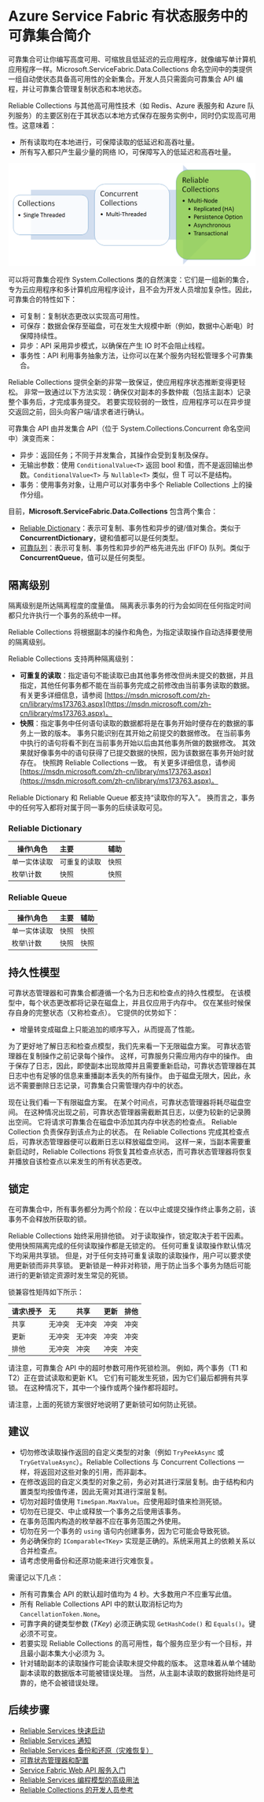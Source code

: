 <properties
   pageTitle="可靠集合 | Azure"
   description="Service Fabric 有状态服务提供可靠集合让你编写高度可用、可缩放且低延迟的云应用程序。"
   services="service-fabric"
   documentationCenter=".net"
   authors="mcoskun"
   manager="timlt"
   editor="masnider,vturecek"/>

<tags
   ms.service="service-fabric"
   ms.date="06/19/2016"
   wacn.date="08/08/2016"/>


# Azure Service Fabric 有状态服务中的可靠集合简介

可靠集合可让你编写高度可用、可缩放且低延迟的云应用程序，就像编写单计算机应用程序一样。Microsoft.ServiceFabric.Data.Collections 命名空间中的类提供一组自动使状态具备高可用性的全新集合。开发人员只需面向可靠集合 API 编程，并让可靠集合管理复制状态和本地状态。

Reliable Collections 与其他高可用性技术（如 Redis、Azure 表服务和 Azure 队列服务）的主要区别在于其状态以本地方式保存在服务实例中，同时仍实现高可用性。这意味着：

- 所有读取均在本地进行，可保障读取的低延迟和高吞吐量。
- 所有写入都只产生最少量的网络 IO，可保障写入的低延迟和高吞吐量。

![集合演变图。](./media/service-fabric-reliable-services-reliable-collections/ReliableCollectionsEvolution.png)

可以将可靠集合视作 System.Collections 类的自然演变：它们是一组新的集合，专为云应用程序和多计算机应用程序设计，且不会为开发人员增加复杂性。因此，可靠集合的特性如下：

- 可复制：复制状态更改以实现高可用性。
- 可保存：数据会保存至磁盘，可在发生大规模中断（例如，数据中心断电）时保障持续性。
- 异步：API 采用异步模式，以确保在产生 IO 时不会阻止线程。
- 事务性：API 利用事务抽象方法，让你可以在某个服务内轻松管理多个可靠集合。

Reliable Collections 提供全新的非常一致保证，使应用程序状态推断变得更轻松。
非常一致通过以下方法实现：确保仅对副本的多数仲裁（包括主副本）记录整个事务后，才完成事务提交。
若要实现较弱的一致性，应用程序可以在异步提交返回之前，回头向客户端/请求者进行确认。

可靠集合 API 由并发集合 API（位于 System.Collections.Concurrent 命名空间中）演变而来：

- 异步：返回任务；不同于并发集合，其操作会受到复制及保存。
- 无输出参数：使用 `ConditionalValue<T>` 返回 bool 和值，而不是返回输出参数。`ConditionalValue<T>` 与 `Nullable<T>` 类似，但 T 可以不是结构。
- 事务：使用事务对象，让用户可以对事务中多个 Reliable Collections 上的操作分组。

目前，**Microsoft.ServiceFabric.Data.Collections** 包含两个集合：

- [Reliable Dictionary](https://msdn.microsoft.com/zh-cn/library/azure/dn971511.aspx)：表示可复制、事务性和异步的键/值对集合。类似于 **ConcurrentDictionary**，键和值都可以是任何类型。
- [可靠队列](https://msdn.microsoft.com/zh-cn/library/azure/dn971527.aspx)：表示可复制、事务性和异步的严格先进先出 (FIFO) 队列。类似于 **ConcurrentQueue**，值可以是任何类型。

## 隔离级别
隔离级别是所达隔离程度的度量值。
隔离表示事务的行为会如同在任何指定时间都只允许执行一个事务的系统中一样。

Reliable Collections 将根据副本的操作和角色，为指定读取操作自动选择要使用的隔离级别。

Reliable Collections 支持两种隔离级别：

- **可重复的读取**：指定语句不能读取已由其他事务修改但尚未提交的数据，并且指定，其他任何事务都不能在当前事务完成之前修改由当前事务读取的数据。有关更多详细信息，请参阅 [https://msdn.microsoft.com/zh-cn/library/ms173763.aspx](https://msdn.microsoft.com/zh-cn/library/ms173763.aspx)。
- **快照**：指定事务中任何语句读取的数据都将是在事务开始时便存在的数据的事务上一致的版本。
事务只能识别在其开始之前提交的数据修改。
在当前事务中执行的语句将看不到在当前事务开始以后由其他事务所做的数据修改。
其效果就好像事务中的语句获得了已提交数据的快照，因为该数据在事务开始时就存在。
快照跨 Reliable Collections 一致。
有关更多详细信息，请参阅 [https://msdn.microsoft.com/zh-cn/library/ms173763.aspx](https://msdn.microsoft.com/zh-cn/library/ms173763.aspx)。

Reliable Dictionary 和 Reliable Queue 都支持“读取你的写入”。
换而言之，事务中的任何写入都将对属于同一事务的后续读取可见。

### Reliable Dictionary
| 操作\\角色 | 主要 | 辅助 |
| --------------------- | :--------------- | :--------------- |
| 单一实体读取 | 可重复的读取 | 快照 |
| 枚举\\计数 | 快照 | 快照 |

### Reliable Queue
| 操作\\角色 | 主要 | 辅助 |
| --------------------- | :--------------- | :--------------- |
| 单一实体读取 | 快照 | 快照 |
| 枚举\\计数 | 快照 | 快照 |

## 持久性模型
可靠状态管理器和可靠集合都遵循一个名为日志和检查点的持久性模型。
在该模型中，每个状态更改都将记录在磁盘上，并且仅应用于内存中。
仅在某些时候保存自身的完整状态（又称检查点）。
它提供的优势如下：

- 增量转变成磁盘上只能追加的顺序写入，从而提高了性能。

为了更好地了解日志和检查点模型，我们先来看一下无限磁盘方案。
可靠状态管理器在复制操作之前记录每个操作。
这样，可靠服务只需应用内存中的操作。
由于保存了日志，因此，即使副本出现故障并且需要重新启动，可靠状态管理器在其日志中也有足够的信息来重播副本丢失的所有操作。
由于磁盘无限大，因此，永远不需要删除日志记录，可靠集合只需管理内存中的状态。

现在让我们看一下有限磁盘方案。
在某个时间点，可靠状态管理器将耗尽磁盘空间。
在这种情况出现之前，可靠状态管理器需截断其日志，以便为较新的记录腾出空间。
它将请求可靠集合在磁盘中添加其内存中状态的检查点。
Reliable Collection 负责保存到该点为止的状态。
在 Reliable Collections 完成其检查点后，可靠状态管理器便可以截断日志以释放磁盘空间。
这样一来，当副本需要重新启动时，Reliable Collections 将恢复其检查点状态，而可靠状态管理器将恢复并播放自该检查点以来发生的所有状态更改。

## 锁定
在可靠集合中，所有事务都分为两个阶段：在以中止或提交操作终止事务之前，该事务不会释放所获取的锁。

Reliable Collections 始终采用排他锁。
对于读取操作，锁定取决于若干因素。
使用快照隔离完成的任何读取操作都是无锁定的。
任何可重复读取操作默认情况下均采用共享锁。
但是，对于任何支持可重复读取的读取操作，用户可以要求使用更新锁而非共享锁。
更新锁是一种非对称锁，用于防止当多个事务为随后可能进行的更新锁定资源时发生常见的死锁。

锁兼容性矩阵如下所示：

| 请求\\授予 | 无 | 共享 | 更新 | 排他 |
| ----------------- | :----------- | :----------- | :---------- | :----------- |
| 共享 | 无冲突 | 无冲突 | 冲突 | 冲突 |
| 更新 | 无冲突 | 无冲突 | 冲突 | 冲突 |
| 排他 | 无冲突 | 冲突 | 冲突 | 冲突 |

请注意，可靠集合 API 中的超时参数可用作死锁检测。
例如，两个事务（T1 和 T2）正在尝试读取和更新 K1。
它们有可能发生死锁，因为它们最后都拥有共享锁。
在这种情况下，其中一个操作或两个操作都将超时。

请注意，上面的死锁方案很好地说明了更新锁可如何防止死锁。

## 建议

- 切勿修改读取操作返回的自定义类型的对象（例如 `TryPeekAsync` 或 `TryGetValueAsync`）。Reliable Collections 与 Concurrent Collections 一样，将返回对这些对象的引用，而非副本。
- 在修改返回的自定义类型的对象之前，务必对其进行深层复制。由于结构和内置类型均按值传递，因此无需对其进行深层复制。
- 切勿对超时值使用 `TimeSpan.MaxValue`。应使用超时值来检测死锁。
- 切勿在已提交、中止或释放一个事务之后使用该事务。
- 在事务范围内构造的枚举器不应在事务范围之外使用。
- 切勿在另一个事务的 `using` 语句内创建事务，因为它可能会导致死锁。
- 务必确保你的 `IComparable<TKey>` 实现是正确的。系统采用其上的依赖关系以合并检查点。
- 请考虑使用备份和还原功能来进行灾难恢复。

需谨记以下几点：

- 所有可靠集合 API 的默认超时值均为 4 秒。大多数用户不应重写此值。
- 所有 Reliable Collections API 中的默认取消标记均为 `CancellationToken.None`。
- 可靠字典的键类型参数 (*TKey*) 必须正确实现 `GetHashCode()` 和 `Equals()`。键必须不可变。
- 若要实现 Reliable Collections 的高可用性，每个服务应至少有一个目标，并且最小副本集大小必须为 3。
- 针对辅助副本的读取操作可能会读取未提交仲裁的版本。
这意味着从单个辅助副本读取的数据版本可能被错误处理。
当然，从主副本读取的数据将始终是可靠的，绝不会被错误处理。

## 后续步骤

- [Reliable Services 快速启动](/documentation/articles/service-fabric-reliable-services-quick-start/)
- [Reliable Services 通知](/documentation/articles/service-fabric-reliable-services-notifications/)
- [Reliable Services 备份和还原（灾难恢复）](/documentation/articles/service-fabric-reliable-services-backup-restore/)
- [可靠状态管理器和配置](/documentation/articles/service-fabric-reliable-services-configuration/)
- [Service Fabric Web API 服务入门](/documentation/articles/service-fabric-reliable-services-communication-webapi/)
- [Reliable Services 编程模型的高级用法](/documentation/articles/service-fabric-reliable-services-advanced-usage/)
- [Reliable Collections 的开发人员参考](https://msdn.microsoft.com/zh-cn/library/azure/microsoft.servicefabric.data.collections.aspx)

<!---HONumber=Mooncake_0801_2016-->